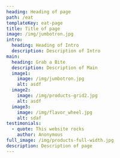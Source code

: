 ```yaml
---
heading: Heading of page
path: /eat
templateKey: eat-page
title: Title of page
image: /img/jumbotron.jpg
intro:
  heading: Heading of Intro
  description: Description of Intro
main:
  heading: Grab a Bite
  description: Description of Main
  image1:
    image: /img/jumbotron.jpg
    alt: asdf
  image2:
    image: /img/products-grid2.jpg
    alt: asdf
  image3:
    image: /img/flavor_wheel.jpg
    alt: sdaf
testimonials:
  - quote: This website rocks
    author: Anonymous
full_image: /img/products-full-width.jpg
description: Description of page
---
```

